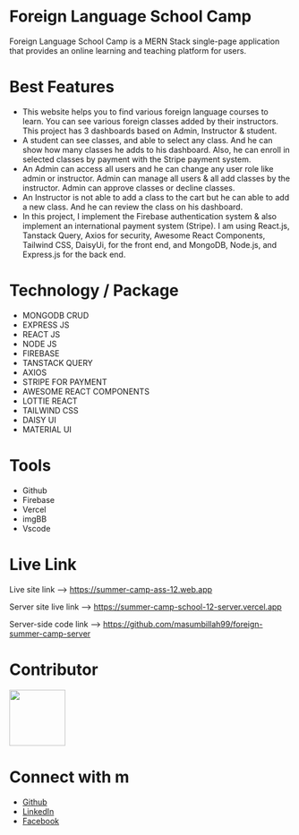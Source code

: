 # Foreign Language School Camp

Foreign Language School Camp is a MERN Stack single-page application that provides an online learning and teaching platform for users.

# Best Features
- This website helps you to find various foreign language courses to learn. You can see various foreign classes added by their instructors. This project has 3 dashboards based on Admin, Instructor & student.
- A student can see classes, and able to select any class. And he can show how many classes he adds to his dashboard. Also, he can enroll in selected classes by payment with the Stripe payment system.
- An Admin can access all users and he can change any user role like admin or instructor. Admin can manage all users & all add classes by the instructor. Admin can approve classes or decline classes.
- An Instructor is not able to add a class to the cart but he can able to add a new class. And he can review the class on his dashboard.
- In this project, I implement the Firebase authentication system & also implement an international payment system (Stripe). I am using React.js, Tanstack Query, Axios for security, Awesome React Components, Tailwind CSS, DaisyUi, for the front end, and MongoDB, Node.js, and Express.js for the back end.

# Technology / Package
- MONGODB CRUD
- EXPRESS JS
- REACT JS
- NODE JS
- FIREBASE
- TANSTACK QUERY
- AXIOS
- STRIPE FOR PAYMENT
- AWESOME REACT COMPONENTS
- LOTTIE REACT
- TAILWIND CSS
- DAISY UI
- MATERIAL UI

# Tools
- Github
- Firebase
- Vercel
- imgBB
- Vscode

# Live Link
Live site link --> https://summer-camp-ass-12.web.app 

Server site live link --> https://summer-camp-school-12-server.vercel.app 

Server-side code link --> https://github.com/masumbillah99/foreign-summer-camp-server

# Contributor
<img src="https://i.ibb.co/vCNpxDB/person-2.png" width="100">

# Connect with m
- [Github](https://github.com/masumbillah99)
- [LinkedIn](https://www.linkedin.com/in/masumbillah99/)
- [Facebook](https://www.facebook.com/profile.php?id=100036766350727)
